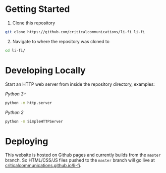 # Getting Started

1. Clone this repository

  ```sh
  git clone https://github.com/criticalcommunications/li-fi li-fi
  ```

2. Navigate to where the repository was cloned to

  ```sh
  cd li-fi/
  ```

# Developing Locally

Start an HTTP web server from inside the repository directory, examples:

*Python 3+*
```sh
python -m http.server
```

*Python 2*
```sh
python -m SimpleHTTPServer
```

# Deploying

This website is hosted on Github pages and currently builds from the `master` branch. So HTML/CSS/JS files pushed to the `master` branch will go live at [criticalcommunications.github.io/li-fi](https://criticalcommunications.github.io/li-fi/).
